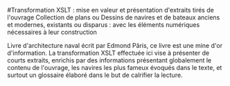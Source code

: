 #Transformation XSLT : mise en valeur et présentation d'extraits tirés de l'ouvrage Collection de plans ou Dessins de navires et de bateaux anciens et modernes, existants ou disparus : avec les éléments numériques nécessaires à leur construction

Livre d'architecture naval écrit par Edmond Pâris, ce livre est une mine d'or d'information. La transformation XSLT effectuée ici vise à présenter de courts extraits, enrichis par des informations présentant globalement le contenu de l'ouvrage, les navires les plus fameux évoqués dans le texte, et surtout un glossaire élaboré dans le but de calrifier la lecture. 
